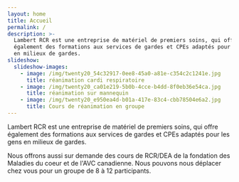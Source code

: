 ```yaml
---
layout: home
title: Accueil
permalink: /
description: >-
  Lambert RCR est une entreprise de matériel de premiers soins, qui offre
  également des formations aux services de gardes et CPEs adaptés pour les gens
  en milieux de gardes.
slideshow:
  slideshow-images:
    - image: /img/twenty20_54c32917-0ee8-45a0-a81e-c354c2c1241e.jpg
      title: réanimation cardi respiratoire
    - image: /img/twenty20_ca01e219-5b0b-4cce-b4dd-8f0eb36e54ca.jpg
      title: réanimation sur mannequin
    - image: /img/twenty20_e950ea4d-b01a-417e-83c4-cbb78504e6a2.jpg
      title: Cours de réanimation en groupe
---
```

Lambert RCR est une entreprise de matériel de premiers soins, qui offre également des formations aux services de gardes et CPEs adaptés pour les gens en milieux de gardes.

Nous offrons aussi sur demande des cours de RCR/DEA de la fondation des Maladies du coeur et de l'AVC canadienne. Nous pouvons nous déplacer chez vous pour un groupe de 8 à 12 participants.
